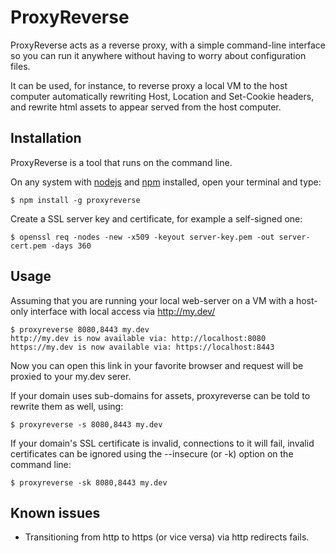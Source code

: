 # ProxyReverse

ProxyReverse acts as a reverse proxy, with a simple command-line interface so
you can run it anywhere without having to worry about configuration files.

It can be used, for instance, to reverse proxy a local VM to the host computer
automatically rewriting Host, Location and Set-Cookie headers, and rewrite html
assets to appear served from the host computer.

## Installation

ProxyReverse is a tool that runs on the command line.

On any system with [nodejs] and [npm] installed, open your terminal
and type:

    $ npm install -g proxyreverse

Create a SSL server key and certificate, for example a self-signed one:

    $ openssl req -nodes -new -x509 -keyout server-key.pem -out server-cert.pem -days 360

## Usage

Assuming that you are running your local web-server on a VM with a host-only
interface with local access via http://my.dev/

    $ proxyreverse 8080,8443 my.dev
    http://my.dev is now available via: http://localhost:8080
    https://my.dev is now available via: https://localhost:8443

Now you can open this link in your favorite browser and request will
be proxied to your my.dev serer.

If your domain uses sub-domains for assets, proxyreverse can be told to rewrite
them as well, using:

    $ proxyreverse -s 8080,8443 my.dev

If your domain's SSL certificate is invalid, connections to it will fail, invalid
certificates can be ignored using the --insecure (or -k) option on the command line:

    $ proxyreverse -sk 8080,8443 my.dev


[nodejs]: http://nodejs.org/download/
[npm]:    https://www.npmjs.org/
[github]: https://github.com/andytson/proxyremote.js


## Known issues

* Transitioning from http to https (or vice versa) via http redirects fails.